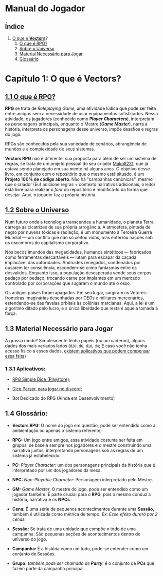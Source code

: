 # Manual do Jogador

## Índice

1. [O que é **Vectors**](./1-vectors_intro.md)?
   1. [O que é RPG?](#11-o-que-é-rpg)
   2. [Sobre o Universo](#12-sobre-o-universo)
   3. [Material Necessário para Jogar](#13-material-necessario-para-jogar)
   4. [Glossário](#14-glossário)

# Capítulo 1: O que é Vectors?

## [1.1 O que é RPG?](#11-o-que-é-rpg)

**RPG** se trata de _Roleplaying Game_, uma atividade lúdica que pode ser feita entre amigos sem a necessidade de usar equipamentos sofisticados. Nessa atividade, os jogadores (conhecido como **_Player Characters_**), interpretam os personagens principais, enquanto o Mestre (**_Game Master_**), narra a história, interpreta os personagens desse universo, impõe desafios e regras do jogo.

RPGs são conhecidos pela sua variedade de cenários, abrangência de mundos e a complexidade de seus sistemas.

**Vectors RPG** não é diferente, sua proposta para além de ser um sistema de regras, se trata de um projeto pessoal do seu criador [Mako8231](https://github.com/Mako8231), que já estava sendo planejado em sua mente há alguns anos. O objetivo desse livro, em conjunto com o repositório que o mesmo está situado, é um **Projeto 100% de código aberto**. Não há "campanhas canônicas", mesmo que o criador (Eu) adicione regras + contexto narrativos adicionais, o leitor está livre para realizar o _fork_ do repositório e modificá-lo da forma que desejar. Aqui, o jogador faz a própria história.

## [1.2 Sobre o Universo](#12-sobre-o-universo)

Num futuro onde a tecnologia transcendeu a humanidade, o planeta Terra carrega as cicatrizes de sua própria arrogância. A atmosfera, pintada de negro por nuvens tóxicas e radiação, é um monumento à Terceira Guerra Mundial — um conflito que não só ceifou vidas, mas enterrou nações sob os escombros do capitalismo corporativo.

Nos becos imundos das megacidades, humanos sintéticos — fabricados como ferramentas descartáveis — lutam para escapar da caçada implacável das autoridades. Androides renegados, condenados por ousarem ter consciência, escondem-se como fantasmas entre os desvalidos. Enquanto isso, a população desesperada vende seus corpos pedaço por pedaço, trocando carne por implantes em um mercado controlado por corporações que sugaram o mundo até o osso.

Os antigos países foram apagados. Em seu lugar, surgiram os Vetores: fronteiras imaginárias desenhadas por CEOs e militares mercenários, estendendo-se das favelas orbitais às colônias marcianas. Aqui, a lei é um algoritmo ditado pelo lucro, e a única liberdade que resta é aquela tomada à força.

## 1.3 Material Necessário para Jogar

À grosso modo? Simplesmente tenha papéis (ou um caderno), alguns dados dos mais variados lados (`d20`, `d6`, `d10`, `d4`; E caso você não tenha acesso físico a esses dados, [existem aplicativos que podem compensar essa falta](#131-aplicativos))

### 1.3.1 Aplicativos:

- [RPG Simple Dice (Playstore)](https://play.google.com/store/apps/details?id=com.ccp.rpgsimpledice&hl=pt_BR);

- [Dice Parser, para jogar no discord](https://top.gg/bot/279722369260453888);

- Bot Dedicado do RPG (Ainda em Desenvolvimento)

## 1.4 Glossário:

- **Vectors RPG:** O nome do jogo em questão, pode ser entendido como a ambientação ou apenas o sistema referente;

- **RPG:** Um jogo entre amigos, essa atividade costuma ser feita em grupos, se baseia sempre nos jogadores e o mestre construindo uma narrativa juntos, interpretando personagens sob as regras de um sistema já estabelecido.

- **PC:** _Player Character:_ um dos personagens principais da história que é interpretado por um dos jogadores da mesa.

- **NPC:** _Non-Playable Character:_ Personagem interpretado pelo Mestre.

- **GM:** _Game Master_, O mestre do jogo, pode ser entendido como um jogador também. É parte crucial para o **RPG**, pois o mesmo conduz a história, narrativa e os **NPCs**.

- **Cena:** É uma série de pequenos acontecimentos durante uma **Sessão**, também é utilizada como métrica de tempo. _Ex: Esse efeito durará por 2 cenas._

- **Sessão:** Se trata de uma unidade que compõe o todo de uma campanha. São pequenas seções de acontecimentos dentro do universo do jogo.

- **Campanha:** É a história como um todo, pode-se entender como um conjunto de Sessões.

- **Grupo:** _também pode ser chamado de **Party**_, é o conjunto de **PCs** que fazem parte da campanha principal.
